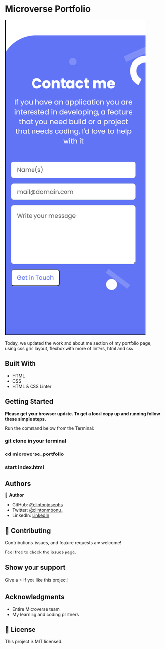 # Microverse Portfolio

![screenshot](assets/images/contact_form.png)

Today, we updated the work and about me section of my portfolio page, using css grid layout, flexbox with more of linters, html and css

## Built With

- HTML
- CSS
- HTML & CSS Linter


## Getting Started

**Please get your browser update. To get a local copy up and running follow these simple steps.**

Run the command below from the Terminal:

### git clone <URL> in your terminal

### cd microverse_portfolio

### start index.html


## Authors

👤 **Author**

- GitHub: [@clintonjosephs](https://github.com/clintonjosephs)
- Twitter: [@clintonmbonu_](https://twitter.com/clintonmbonu_)
- LinkedIn: [LinkedIn](https://linkedin.com/in/clinton-mbonu)


## 🤝 Contributing

Contributions, issues, and feature requests are welcome!

Feel free to check the issues page.

## Show your support

Give a ⭐️ if you like this project!

## Acknowledgments

- Entire Microverse team
- My learning and coding partners

## 📝 License

This project is MIT licensed.
